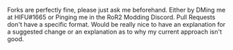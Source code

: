 Forks are perfectly fine, please just ask me beforehand. Either by DMing me at HIFU#1665 or Pinging me in the RoR2 Modding Discord.
Pull Requests don't have a specific format. Would be really nice to have an explanation for a suggested change or an explanation as to why my current approach isn't good.
